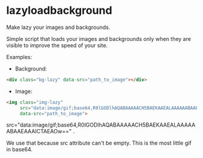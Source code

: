 # lazyloadbackground
Make lazy your images and backgrounds.

Simple script that loads your images and backgrounds only when they are visible to improve the speed of your site.

Examples:
- Background:
```html
<div class="bg-lazy" data-src="path_to_image"></div>
```

- Image:
```html
<img class="img-lazy"
     src="data:image/gif;base64,R0lGODlhAQABAAAAACH5BAEKAAEALAAAAAABAAEAAAICTAEAOw==" 
     data-src="path_to_image">
```
src="data:image/gif;base64,R0lGODlhAQABAAAAACH5BAEKAAEALAAAAAABAAEAAAICTAEAOw==" .

We use that because src attribute can't be empty. This is the most little gif in base64.
